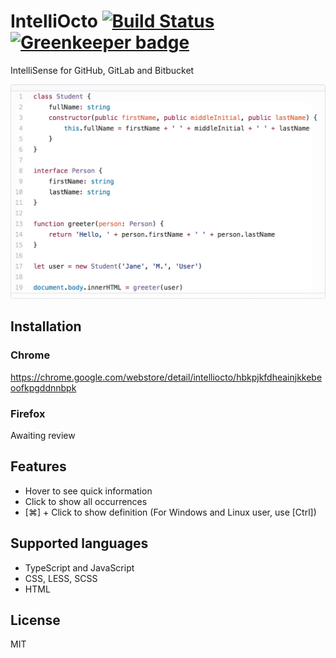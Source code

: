 # IntelliOcto [![Build Status](https://travis-ci.org/pd4d10/intelli-octo.svg?branch=master)](https://travis-ci.org/pd4d10/intelli-octo) [![Greenkeeper badge](https://badges.greenkeeper.io/pd4d10/intelli-octo.svg)](https://greenkeeper.io/)

IntelliSense for GitHub, GitLab and Bitbucket

<img src="assets/demo.gif" alt="Demo" width="593" />

## Installation

### Chrome

https://chrome.google.com/webstore/detail/intelliocto/hbkpjkfdheainjkkebeoofkpgddnnbpk

### Firefox

Awaiting review

## Features

* Hover to see quick information
* Click to show all occurrences
* [⌘] + Click to show definition (For Windows and Linux user, use [Ctrl])

## Supported languages

* TypeScript and JavaScript
* CSS, LESS, SCSS
* HTML

## License

MIT
